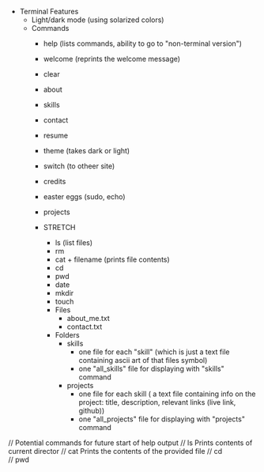 - Terminal Features
  - Light/dark mode (using solarized colors)
  - Commands
    - help (lists commands, ability to go to "non-terminal version")
    - welcome (reprints the welcome message)
    - clear
    - about
    - skills


    - contact
    - resume
    - theme (takes dark or light)
    - switch (to otheer site)
    - credits
    - easter eggs (sudo, echo)

    - projects

    - STRETCH
      - ls (list files)
      - rm
      - cat + filename (prints file contents)
      - cd
      - pwd
      - date
      - mkdir
      - touch
      - Files
        - about_me.txt
        - contact.txt
      - Folders
        - skills
          - one file for each "skill" (which is just a text file containing ascii art of that files symbol)
          - one "all_skills" file for displaying with "skills" command
        - projects
          - one file for each skill ( a text file containing info on the project: title, description, relevant links (live link, github))
          - one "all_projects" file for displaying with "projects" command 

// Potential commands for future start of help output
// ls          Prints contents of current director
// cat         Prints the contents of the provided file
// cd          
// pwd
